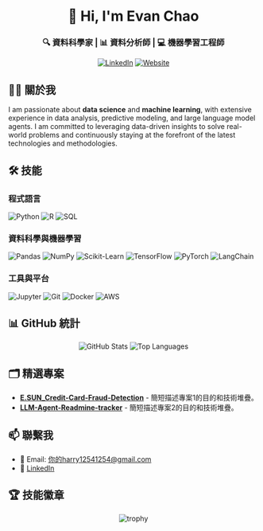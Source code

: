 <!-- Header -->
<div align="center">
  <h1>👋 Hi, I'm Evan Chao</h1>
  <h3>🔍 資料科學家 | 📊 資料分析師 | 💻 機器學習工程師</h3>
  
  <!-- 連結圖示 -->
  <p>
    <a href="https://linkedin.com/in/harrychao123/" target="_blank"><img src="https://img.shields.io/badge/LinkedIn-%230077B5.svg?style=for-the-badge&logo=linkedin&logoColor=white" alt="LinkedIn"/></a>
    <a href="https://你的個人網站.com" target="_blank"><img src="https://img.shields.io/badge/Website-000000.svg?style=for-the-badge&logo=About.me&logoColor=white" alt="Website"/></a>
  </p>
</div>

<!-- 簡介 -->
## 👨‍💻 關於我

I am passionate about **data science** and **machine learning**, with extensive experience in data analysis, predictive modeling, and large language model agents. I am committed to leveraging data-driven insights to solve real-world problems and continuously staying at the forefront of the latest technologies and methodologies.


<!-- 技能 -->
## 🛠 技能

### 程式語言
![Python](https://img.shields.io/badge/Python-3776AB?style=flat&logo=Python&logoColor=white)
![R](https://img.shields.io/badge/R-276DC3?style=flat&logo=R&logoColor=white)
![SQL](https://img.shields.io/badge/SQL-4479A1?style=flat&logo=MySQL&logoColor=white)

### 資料科學與機器學習
![Pandas](https://img.shields.io/badge/Pandas-150458?style=flat&logo=Pandas&logoColor=white)
![NumPy](https://img.shields.io/badge/NumPy-013243?style=flat&logo=NumPy&logoColor=white)
![Scikit-Learn](https://img.shields.io/badge/Scikit_Learn-F7931E?style=flat&logo=scikit-learn&logoColor=white)
![TensorFlow](https://img.shields.io/badge/TensorFlow-FF6F00?style=flat&logo=TensorFlow&logoColor=white)
![PyTorch](https://img.shields.io/badge/PyTorch-EE4C2C?style=flat&logo=PyTorch&logoColor=white)
![LangChain](https://img.shields.io/badge/LangChain-333333?style=flat&logo=LangChain&logoColor=white)

### 工具與平台
![Jupyter](https://img.shields.io/badge/Jupyter-F37626?style=flat&logo=Jupyter&logoColor=white)
![Git](https://img.shields.io/badge/Git-F05032?style=flat&logo=Git&logoColor=white)
![Docker](https://img.shields.io/badge/Docker-2496ED?style=flat&logo=Docker&logoColor=white)
![AWS](https://img.shields.io/badge/AWS-232F3E?style=flat&logo=Amazon%20AWS&logoColor=white)

<!-- 統計 -->
## 📊 GitHub 統計

<div align="center">
  <img src="https://github-readme-stats.vercel.app/api?username=你的GitHub帳號&show_icons=true&theme=radical" alt="GitHub Stats"/>
  <img src="https://github-readme-stats.vercel.app/api/top-langs/?username=你的GitHub帳號&layout=compact&theme=radical" alt="Top Languages"/>
</div>

<!-- 精選專案 -->
## 🗂 精選專案

<!-- 替換以下連結與描述為你的專案 -->
- [**E.SUN_Credit-Card-Fraud-Detection**](https://github.com/你的GitHub帳號/專案1) - 簡短描述專案1的目的和技術堆疊。
- [**LLM-Agent-Readmine-tracker**](https://github.com/你的GitHub帳號/專案2) - 簡短描述專案2的目的和技術堆疊。

<!-- 聯繫方式 -->
## 📫 聯繫我

- 📧 Email: [你的harry12541254@gmail.com](mailto:你的Email@example.com)
- 🔗 [LinkedIn](https://linkedin.com/in/harrychao123)

<!-- 技能徽章 -->
## 🏆 技能徽章

<div align="center">
  <img src="https://github.com/你的GitHub帳號/你的GitHub帳號/blob/main/github-profile-trophy.svg" alt="trophy"/>
</div>
